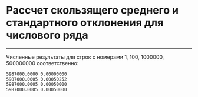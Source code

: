 # Рассчет скользящего среднего и стандартного отклонения для числового ряда
___
Численные результаты для строк с номерами 1, 100, 1000000, 500000000 соответственно:
```
5987000.0000 0.00000000
5987000.0005 0.00050252
5987000.0005 0.00050000
5987000.0005 0.00050000
```
